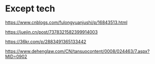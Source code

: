 # Except tech

https://www.cnblogs.com/fulongyuanjushi/p/16843513.html

https://juejin.cn/post/7378321582399914003

https://36kr.com/p/2883491365133442

https://www.dehenglaw.com/CN/tansuocontent/0008/024463/7.aspx?MID=0902